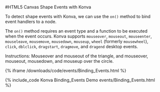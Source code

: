 
#HTML5 Canvas Shape Events with Konva

To detect shape events with Konva, we can use the `on()` method to bind event handlers to a node.

The `on()` method requires an event type and a function to be executed when the event occurs.
Konva supports `mouseover`, `mouseout`, `mouseenter`, `mouseleave`, `mousemove`, `mousedown`, `mouseup`, `wheel` (formerly `mousewheel`), `click`, `dblclick`, `dragstart`, `dragmove`, and `dragend` desktop events.

Instructions: Mouseover and mouseout of the triangle, and mouseover, mouseout, mousedown, and mouseup over the circle.

{% iframe /downloads/code/events/Binding_Events.html %}

{% include_code Konva Binding_Events Demo events/Binding_Events.html %}
